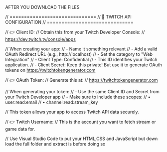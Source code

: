 AFTER YOU DOWNLOAD THE FILES 



// ==============================
  //  🔧 TWITCH API CONFIGURATION
  // ==============================

  // 👉 Client ID:
  // Obtain this from your Twitch Developer Console:
  // https://dev.twitch.tv/console/apps

  // When creating your app:
  // - Name it something relevant
  // - Add a valid OAuth Redirect URL (e.g., http://localhost)
  // - Set the category to "Web Integration"
  // - Client Type: Confidential
  // - This ID identifies your Twitch application.
  // - Client Secret: Keep this private! But use it to generate OAuth tokens on https://twitchtokengenerator.com

  // 👉 OAuth Token:
  // Generate this at:
  // https://twitchtokengenerator.com

  // When generating your token:
  // - Use the same Client ID and Secret from your Twitch Developer app
  // - Make sure to include these scopes:
  //   • user:read:email
  //   • channel:read:stream_key
  
  // This token allows your app to access Twitch API data securely.


  // 👉 Twitch Username:
  // This is the account you want to fetch stream or game data for.

// Use Visual Studio Code to put your  HTML,CSS and JavaScript  but down load the full folder and extract is before doing so

